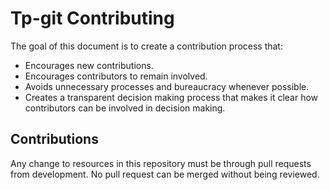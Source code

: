 # Tp-git Contributing

The goal of this document is to create a contribution process that:

* Encourages new contributions.
* Encourages contributors to remain involved.
* Avoids unnecessary processes and bureaucracy whenever possible.
* Creates a transparent decision making process that makes it clear how
contributors can be involved in decision making.

## Contributions

Any change to resources in this repository must be through pull requests from development. 
No pull request can be merged without being reviewed.

